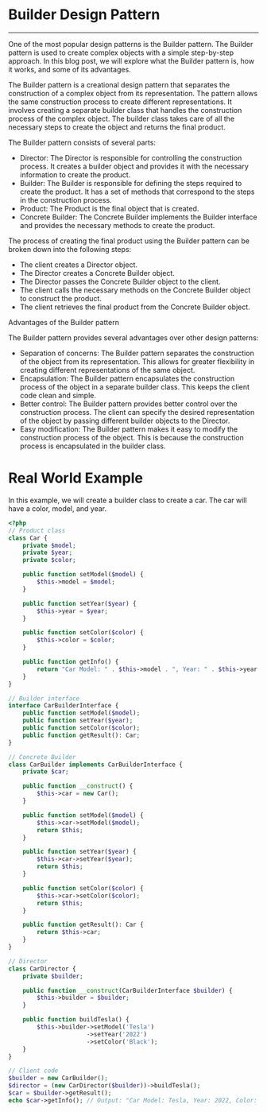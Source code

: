 # Builder Design Pattern

---

One of the most popular design patterns is the Builder pattern. The Builder pattern is used to create complex objects with 
a simple step-by-step approach. In this blog post, we will explore what the Builder pattern is, how it works, and some of its advantages.

The Builder pattern is a creational design pattern that separates the construction of a complex object from its representation. 
The pattern allows the same construction process to create different representations. It involves creating a separate 
builder class that handles the construction process of the complex object. The builder class takes care of all the necessary 
steps to create the object and returns the final product.

The Builder pattern consists of several parts:

- Director: The Director is responsible for controlling the construction process. It creates a builder object and provides 
it with the necessary information to create the product.
- Builder: The Builder is responsible for defining the steps required to create the product. It has a set of methods that 
correspond to the steps in the construction process.
- Product: The Product is the final object that is created.
- Concrete Builder: The Concrete Builder implements the Builder interface and provides the necessary methods to create the product.

The process of creating the final product using the Builder pattern can be broken down into the following steps:

- The client creates a Director object.
- The Director creates a Concrete Builder object.
- The Director passes the Concrete Builder object to the client.
- The client calls the necessary methods on the Concrete Builder object to construct the product.
- The client retrieves the final product from the Concrete Builder object.

Advantages of the Builder pattern

The Builder pattern provides several advantages over other design patterns:

- Separation of concerns: The Builder pattern separates the construction of the object from its representation. 
This allows for greater flexibility in creating different representations of the same object.
- Encapsulation: The Builder pattern encapsulates the construction process of the object in a separate builder class. 
This keeps the client code clean and simple.
- Better control: The Builder pattern provides better control over the construction process. The client can specify the 
desired representation of the object by passing different builder objects to the Director.
- Easy modification: The Builder pattern makes it easy to modify the construction process of the object. This is because 
the construction process is encapsulated in the builder class.

# Real World Example
In this example, we will create a builder class to create a car. The car will have a color, model, and year.

```php
<?php
// Product class
class Car {
    private $model;
    private $year;
    private $color;

    public function setModel($model) {
        $this->model = $model;
    }

    public function setYear($year) {
        $this->year = $year;
    }

    public function setColor($color) {
        $this->color = $color;
    }

    public function getInfo() {
        return "Car Model: " . $this->model . ", Year: " . $this->year . ", Color: " . $this->color;
    }
}

// Builder interface
interface CarBuilderInterface {
    public function setModel($model);
    public function setYear($year);
    public function setColor($color);
    public function getResult(): Car;
}

// Concrete Builder
class CarBuilder implements CarBuilderInterface {
    private $car;

    public function __construct() {
        $this->car = new Car();
    }

    public function setModel($model) {
        $this->car->setModel($model);
        return $this;
    }

    public function setYear($year) {
        $this->car->setYear($year);
        return $this;
    }

    public function setColor($color) {
        $this->car->setColor($color);
        return $this;
    }

    public function getResult(): Car {
        return $this->car;
    }
}

// Director
class CarDirector {
    private $builder;

    public function __construct(CarBuilderInterface $builder) {
        $this->builder = $builder;
    }

    public function buildTesla() {
        $this->builder->setModel('Tesla')
                      ->setYear('2022')
                      ->setColor('Black');
    }
}

// Client code
$builder = new CarBuilder();
$director = (new CarDirector($builder))->buildTesla();
$car = $builder->getResult();
echo $car->getInfo(); // Output: "Car Model: Tesla, Year: 2022, Color: Black"
```
